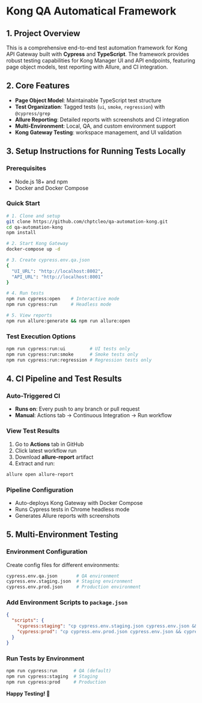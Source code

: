# Kong QA Automatical Framework

## 1. Project Overview

This is a comprehensive end-to-end test automation framework for Kong API Gateway built with **Cypress** and **TypeScript**. The framework provides robust testing capabilities for Kong Manager UI and API endpoints, featuring page object models, test reporting with Allure, and CI integration.

## 2. Core Features

- **Page Object Model**: Maintainable TypeScript test structure
- **Test Organization**: Tagged tests (`ui`, `smoke`, `regression`) with `@cypress/grep`
- **Allure Reporting**: Detailed reports with screenshots and CI integration
- **Multi-Environment**: Local, QA, and custom environment support
- **Kong Gateway Testing**: workspace management, and UI validation

## 3. Setup Instructions for Running Tests Locally

### Prerequisites
- Node.js 18+ and npm
- Docker and Docker Compose

### Quick Start
```bash
# 1. Clone and setup
git clone https://github.com/chptcleo/qa-automation-kong.git
cd qa-automation-kong
npm install

# 2. Start Kong Gateway
docker-compose up -d

# 3. Create cypress.env.qa.json
{
  "UI_URL": "http://localhost:8002",
  "API_URL": "http://localhost:8001"
}

# 4. Run tests
npm run cypress:open    # Interactive mode
npm run cypress:run     # Headless mode

# 5. View reports
npm run allure:generate && npm run allure:open
```

### Test Execution Options
```bash
npm run cypress:run:ui         # UI tests only
npm run cypress:run:smoke      # Smoke tests only
npm run cypress:run:regression # Regression tests only
```

## 4. CI Pipeline and Test Results

### Auto-Triggered CI
- **Runs on**: Every push to any branch or pull request
- **Manual**: Actions tab → Continuous Integration → Run workflow

### View Test Results
1. Go to **Actions** tab in GitHub
2. Click latest workflow run
3. Download **allure-report** artifact
4. Extract and run:
```bash
allure open allure-report
```

### Pipeline Configuration
- Auto-deploys Kong Gateway with Docker Compose
- Runs Cypress tests in Chrome headless mode
- Generates Allure reports with screenshots

## 5. Multi-Environment Testing

### Environment Configuration
Create config files for different environments:
```bash
cypress.env.qa.json       # QA environment
cypress.env.staging.json  # Staging environment  
cypress.env.prod.json     # Production environment
```

### Add Environment Scripts to `package.json`
```json
{
  "scripts": {
    "cypress:staging": "cp cypress.env.staging.json cypress.env.json && cypress run --browser chrome",
    "cypress:prod": "cp cypress.env.prod.json cypress.env.json && cypress run --browser chrome --env grepTags=smoke"
  }
}
```

### Run Tests by Environment
```bash
npm run cypress:run      # QA (default)
npm run cypress:staging  # Staging
npm run cypress:prod     # Production
```


**Happy Testing! 🚀**